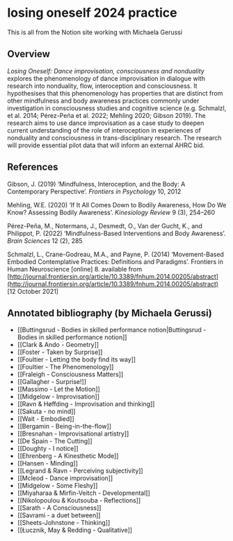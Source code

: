 # losing oneself 2024 practice

This is all from the Notion site working with Michaela Gerussi

## Overview

*Losing Oneself: Dance improvisation, consciousness and nonduality* explores the phenomenology of dance improvisation in dialogue with research into nonduality, flow, interoception and consciousness. It hypothesises that this phenomenology has properties that are distinct from other mindfulness and body awareness practices commonly under investigation in consciousness studies and cognitive science (e.g. Schmalzl, et al. 2014; Pérez-Peña et al. 2022; Mehling 2020; Gibson 2019). The research aims to use dance improvisation as a case study to deepen current understanding of the role of interoception in experiences of nonduality and consciousness in trans-disciplinary research. The research will provide essential pilot data that will inform an external AHRC bid.

## References

Gibson, J. (2019) ‘Mindfulness, Interoception, and the Body: A Contemporary Perspective’. *Frontiers in Psychology* 10, 2012

Mehling, W.E. (2020) ‘If It All Comes Down to Bodily Awareness, How Do We Know? Assessing Bodily Awareness’. *Kinesiology Review* 9 (3), 254–260

Pérez-Peña, M., Notermans, J., Desmedt, O., Van der Gucht, K., and Philippot, P. (2022) ‘Mindfulness-Based Interventions and Body Awareness’. *Brain Sciences* 12 (2), 285

Schmalzl, L., Crane-Godreau, M.A., and Payne, P. (2014) ‘Movement-Based Embodied Contemplative Practices: Definitions and Paradigms’. Frontiers in Human Neuroscience [online] 8. available from [http://journal.frontiersin.org/article/10.3389/fnhum.2014.00205/abstract](http://journal.frontiersin.org/article/10.3389/fnhum.2014.00205/abstract) [12 October 2021]

## Annotated bibliography (by Michaela Gerussi)

- [[Buttingsrud - Bodies in skilled performance notion|Buttingsrud - Bodies in skilled performance notion]]
- [[Clark & Ando - Geometry]]
- [[Foster - Taken by Surprise]]
- [[Foultier - Letting the body find its way]]
- [[Foultier - The Phenomenology]]
- [[Fraleigh - Consciousness Matters]]
- [[Gallagher - Surprise!]]
- [[Massimo - Let the Motion]]
- [[Midgelow - Improvisation]]
- [[Ravn & Høffding - Improvisation and thinking]]
- [[Sakuta - no mind]]
- [[Wait - Embodied]]
- [[Bergamin - Being-in-the-flow]]
- [[Bresnahan - Improvisational artistry]]
- [[De Spain - The Cutting]]
- [[Doughty - I notice]]
- [[Ehrenberg - A Kinesthetic Mode]]
- [[Hansen - Minding]]
- [[Legrand & Ravn - Perceiving subjectivity]]
- [[Mcleod - Dance improvisation]]
- [[Midgelow - Some Fleshy]]
- [[Miyaharaa & Mirfin-Veitch - Developmental]]
- [[Nikolopoulou & Koutsouba - Reflections]]
- [[Sarath - A Consciousness]]
- [[Savrami - a duet between]]
- [[Sheets-Johnstone - Thinking]]
- [[Łucznik, May & Redding - Qualitative]]